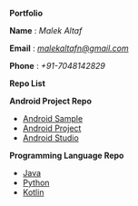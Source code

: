 **Portfolio**

**Name** : *Malek Altaf*

**Email** : *malekaltafn@gmail.com*

**Phone** : *+91-7048142829*

**Repo List**

**Android Project Repo**
 - [Android Sample](https://github.com/malekaltaf/android_samples)
 - [Android Project](https://github.com/malekaltaf/android_projects)
 - [Android Studio](https://github.com/malekaltaf/android_studio)

**Programming Language Repo**

 - [Java](https://github.com/malekaltaf/Java)
 - [Python](https://github.com/malekaltaf/Python)
 - [Kotlin](https://github.com/malekaltaf/kotlin)
